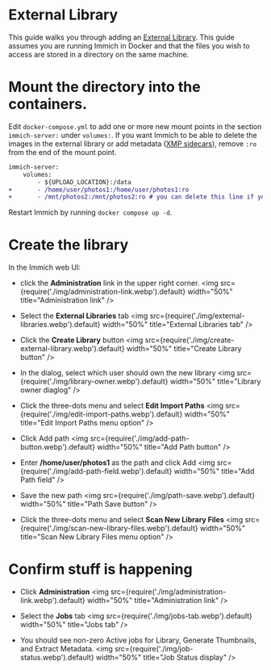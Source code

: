 # External Library

This guide walks you through adding an [External Library](../features/libraries).
This guide assumes you are running Immich in Docker and that the files you wish to access are stored
in a directory on the same machine.

# Mount the directory into the containers.

Edit `docker-compose.yml` to add one or more new mount points in the section `immich-server:` under `volumes:`.
If you want Immich to be able to delete the images in the external library or add metadata ([XMP sidecars](../features/xmp-sidecars)), remove `:ro` from the end of the mount point.

```diff
immich-server:
    volumes:
        - ${UPLOAD_LOCATION}:/data
+       - /home/user/photos1:/home/user/photos1:ro
+       - /mnt/photos2:/mnt/photos2:ro # you can delete this line if you only have one mount point, or you can add more lines if you have more than two
```

Restart Immich by running `docker compose up -d`.

# Create the library

In the Immich web UI:

- click the **Administration** link in the upper right corner.
  <img src={require('./img/administration-link.webp').default} width="50%" title="Administration link" />

- Select the **External Libraries** tab
  <img src={require('./img/external-libraries.webp').default} width="50%" title="External Libraries tab" />

- Click the **Create Library** button
  <img src={require('./img/create-external-library.webp').default} width="50%" title="Create Library button" />

- In the dialog, select which user should own the new library
  <img src={require('./img/library-owner.webp').default} width="50%" title="Library owner diaglog" />

- Click the three-dots menu and select **Edit Import Paths**
  <img src={require('./img/edit-import-paths.webp').default} width="50%" title="Edit Import Paths menu option" />

- Click Add path
  <img src={require('./img/add-path-button.webp').default} width="50%" title="Add Path button" />

- Enter **/home/user/photos1** as the path and click Add
  <img src={require('./img/add-path-field.webp').default} width="50%" title="Add Path field" />

- Save the new path
  <img src={require('./img/path-save.webp').default} width="50%" title="Path Save button" />

- Click the three-dots menu and select **Scan New Library Files**
  <img src={require('./img/scan-new-library-files.webp').default} width="50%" title="Scan New Library Files menu option" />

# Confirm stuff is happening

- Click **Administration**
  <img src={require('./img/administration-link.webp').default} width="50%" title="Administration link" />

- Select the **Jobs** tab
  <img src={require('./img/jobs-tab.webp').default} width="50%" title="Jobs tab" />

- You should see non-zero Active jobs for
  Library, Generate Thumbnails, and Extract Metadata.
  <img src={require('./img/job-status.webp').default} width="50%" title="Job Status display" />
